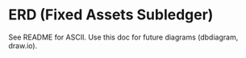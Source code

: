 # ERD (Fixed Assets Subledger)
See README for ASCII. Use this doc for future diagrams (dbdiagram, draw.io).
